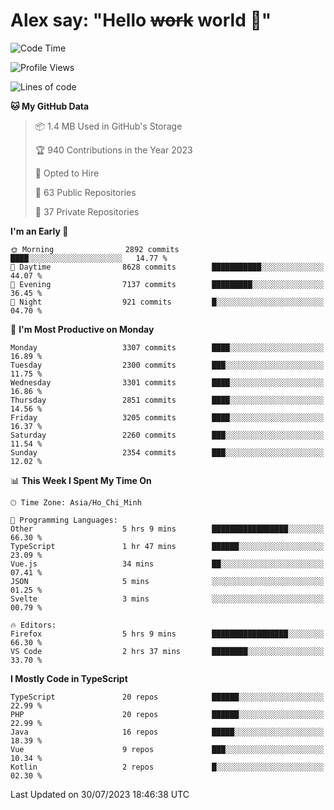 # Alex say: "Hello ~~work~~ world 🐾"

<!--START_SECTION:waka-->
![Code Time](http://img.shields.io/badge/Code%20Time-846%20hrs%2051%20mins-blue)

![Profile Views](http://img.shields.io/badge/Profile%20Views-0-blue)

![Lines of code](https://img.shields.io/badge/From%20Hello%20World%20I%27ve%20Written-41.0%20million%20lines%20of%20code-blue)

**🐱 My GitHub Data** 

> 📦 1.4 MB Used in GitHub's Storage 
 > 
> 🏆 940 Contributions in the Year 2023
 > 
> 💼 Opted to Hire
 > 
> 📜 63 Public Repositories 
 > 
> 🔑 37 Private Repositories 
 > 
**I'm an Early 🐤** 

```text
🌞 Morning                2892 commits        ████░░░░░░░░░░░░░░░░░░░░░   14.77 % 
🌆 Daytime                8628 commits        ███████████░░░░░░░░░░░░░░   44.07 % 
🌃 Evening                7137 commits        █████████░░░░░░░░░░░░░░░░   36.45 % 
🌙 Night                  921 commits         █░░░░░░░░░░░░░░░░░░░░░░░░   04.70 % 
```
📅 **I'm Most Productive on Monday** 

```text
Monday                   3307 commits        ████░░░░░░░░░░░░░░░░░░░░░   16.89 % 
Tuesday                  2300 commits        ███░░░░░░░░░░░░░░░░░░░░░░   11.75 % 
Wednesday                3301 commits        ████░░░░░░░░░░░░░░░░░░░░░   16.86 % 
Thursday                 2851 commits        ████░░░░░░░░░░░░░░░░░░░░░   14.56 % 
Friday                   3205 commits        ████░░░░░░░░░░░░░░░░░░░░░   16.37 % 
Saturday                 2260 commits        ███░░░░░░░░░░░░░░░░░░░░░░   11.54 % 
Sunday                   2354 commits        ███░░░░░░░░░░░░░░░░░░░░░░   12.02 % 
```


📊 **This Week I Spent My Time On** 

```text
🕑︎ Time Zone: Asia/Ho_Chi_Minh

💬 Programming Languages: 
Other                    5 hrs 9 mins        █████████████████░░░░░░░░   66.30 % 
TypeScript               1 hr 47 mins        ██████░░░░░░░░░░░░░░░░░░░   23.09 % 
Vue.js                   34 mins             ██░░░░░░░░░░░░░░░░░░░░░░░   07.41 % 
JSON                     5 mins              ░░░░░░░░░░░░░░░░░░░░░░░░░   01.25 % 
Svelte                   3 mins              ░░░░░░░░░░░░░░░░░░░░░░░░░   00.79 % 

🔥 Editors: 
Firefox                  5 hrs 9 mins        █████████████████░░░░░░░░   66.30 % 
VS Code                  2 hrs 37 mins       ████████░░░░░░░░░░░░░░░░░   33.70 % 
```

**I Mostly Code in TypeScript** 

```text
TypeScript               20 repos            ██████░░░░░░░░░░░░░░░░░░░   22.99 % 
PHP                      20 repos            ██████░░░░░░░░░░░░░░░░░░░   22.99 % 
Java                     16 repos            █████░░░░░░░░░░░░░░░░░░░░   18.39 % 
Vue                      9 repos             ███░░░░░░░░░░░░░░░░░░░░░░   10.34 % 
Kotlin                   2 repos             █░░░░░░░░░░░░░░░░░░░░░░░░   02.30 % 
```




 Last Updated on 30/07/2023 18:46:38 UTC
<!--END_SECTION:waka-->
